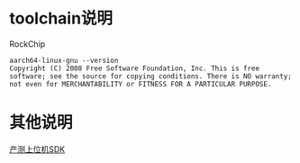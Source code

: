 # toolchain说明

RockChip
```shell
aarch64-linux-gnu --version
Copyright (C) 2008 Free Software Foundation, Inc. This is free software; see the source for copying conditions. There is NO warranty; not even for MERCHANTABILITY or FITNESS FOR A PARTICULAR PURPOSE.
```

# 其他说明

[产测上位机SDK](https://github.com/TuyaInc/TUYA_PTS_SDK/)
